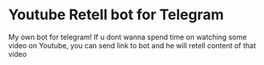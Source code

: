 # Youtube Retell bot for Telegram
My own bot for telegram! If u dont wanna spend time on watching some video on Youtube, you can send link to bot  and he will retell content of that video



